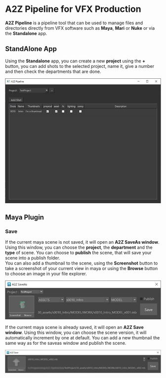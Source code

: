 # A2Z Pipeline for VFX Production

**A2Z Pipeline** is a pipeline tool that can be used to manage files and directories directly from VFX software such as **Maya**, **Mari** or **Nuke** or via the **Standalone** app.

## StandAlone App

Using the **Standalone** app, you can create a new **project** using the **+** button, you can add shots to the selected project, name it, give a number and then check the departments that are done.

![Standalone Application](./assets/readme/standalone.jpg)

## Maya Plugin

### Save

If the current maya scene is not saved, it will open an **A2Z SaveAs window**. Using this window, you can choose the **project**, the **department** and the **type** of scene.
You can choose to **publish** the scene, that will save your scene into a publish folder.   
You can also add a thumbnail to the scene, using the **Screenshot** button to take a screenshot of your current view in maya or using the **Browse** button to choose an image in your file explorer.  

![Standalone Application](./assets/readme/maya_saveas.jpg)

If the current maya scene is already saved, it will open an **A2Z Save window**. Using this window, you can choose the scene version, it will automatically increment by one at default.
You can add a new thumbnail the same way as for the saveas window and publish the scene.

![Standalone Application](./assets/readme/maya_save.jpg)
